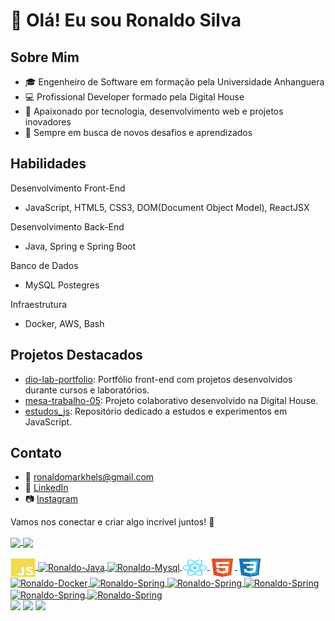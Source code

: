 # 👋 Olá! Eu sou Ronaldo Silva

## Sobre Mim
- 🎓 Engenheiro de Software em formação pela Universidade Anhanguera
- 💻 Profissional Developer formado pela Digital House
- 🚀 Apaixonado por tecnologia, desenvolvimento web e projetos inovadores
- 🌟 Sempre em busca de novos desafios e aprendizados

## Habilidades
Desenvolvimento Front-End

- JavaScript, HTML5, CSS3, DOM(Document Object Model), ReactJSX

Desenvolvimento Back-End

- Java, Spring e Spring Boot

Banco de Dados

- MySQL Postegres

Infraestrutura 

- Docker, AWS, Bash
 
## Projetos Destacados
- [dio-lab-portfolio](https://github.com/RonaldoSilva0803/dio-lab-portfolio): Portfólio front-end com projetos desenvolvidos durante cursos e laboratórios.
- [mesa-trabalho-05](https://github.com/RonaldoSilva0803/mesa-trabalho-05): Projeto colaborativo desenvolvido na Digital House.
- [estudos_js](https://github.com/RonaldoSilva0803/estudos_js): Repositório dedicado a estudos e experimentos em JavaScript.

## Contato
- 📧 [ronaldomarkhels@gmail.com](mailto:ronaldomarkhels@gmail.com)
- 💼 [LinkedIn](https://www.linkedin.com/in/ronaldomarkhels/)
- 📷 [Instagram](https://www.instagram.com/ronaldomarkhels33/)

Vamos nos conectar e criar algo incrível juntos! 🚀


<div>
  <a href="https://github.com/RonaldoSilva0803/github-readme-stats">
    <img align="center" src="https://github-readme-stats.vercel.app/api?username=RonaldoSilva0803&theme=tokyonight&hide=true" />
    <img align="center" src="https://github-readme-stats.vercel.app/api/top-langs/?username=RonaldoSilva0803&theme=tokyonight&hide&Compact=true" />
</div>

<div style="display: inline_block"><br>
  <img align="center" alt="Ronaldo-Js" height="30" width="40" src="https://raw.githubusercontent.com/devicons/devicon/master/icons/javascript/javascript-plain.svg">
  <img align="center" alt="Ronaldo-Java" height="30" width="40" src="https://cdn.jsdelivr.net/gh/devicons/devicon/icons/java/java-original.svg">
  <img align="center" alt="Ronaldo-Mysql" height="30" width="40" src="https://cdn.jsdelivr.net/gh/devicons/devicon/icons/mysql/mysql-original-wordmark.svg">
  <img align="center" alt="Ronaldo-React" height="30" width="40" src="https://raw.githubusercontent.com/devicons/devicon/master/icons/react/react-original.svg">
  <img align="center" alt="Ronaldo-HTML" height="30" width="40" src="https://raw.githubusercontent.com/devicons/devicon/master/icons/html5/html5-original.svg">
  <img align="center" alt="Ronaldo-CSS" height="30" width="40" src="https://raw.githubusercontent.com/devicons/devicon/master/icons/css3/css3-original.svg">
  <img align="center" alt="Ronaldo-Docker" height="30" width="40" src="https://cdn.jsdelivr.net/gh/devicons/devicon/icons/docker/docker-original.svg">
  <img align="center" alt="Ronaldo-Spring" height="30" width="40" src="https://cdn.jsdelivr.net/gh/devicons/devicon/icons/spring/spring-original.svg">
  <img align="center" alt="Ronaldo-Spring" height="30" width="40" src="https://cdn.jsdelivr.net/gh/devicons/devicon/icons/bash/bash-original.svg">
  <img align="center" alt="Ronaldo-Spring" height="30" width="40" src="https://cdn.jsdelivr.net/gh/devicons/devicon/icons/amazonwebservices/amazonwebservices-plain-wordmark.svg">
  <img align="center" alt="Ronaldo-Spring" height="30" width="40" src="https://cdn.jsdelivr.net/gh/devicons/devicon/icons/selenium/selenium-original.svg">
  <img align="center" alt="Ronaldo-Spring" height="30" width="40" src="https://cdn.jsdelivr.net/gh/devicons/devicon/icons/nodejs/nodejs-original.svg">
</div>
    
<div>
 <a href="https://www.linkedin.com/in/ronaldomarkhels/" target="_blank"><img src="https://img.shields.io/badge/-LinkedIn-%230077B5?style=for-the-badge&logo=linkedin&logoColor=purple" target="_blank"></a> 
  <a href = "mailto:ronaldomarkhels@gmail.com"><img src="https://img.shields.io/badge/-Gmail-%23333?style=for-the-badge&logo=gmail&logoColor=purple" target="_blank"></a>
  <a href="https://www.instagram.com/ronaldomarkhels33/" target="_blank"><img src="https://img.shields.io/badge/-Instagram-%23E4405F?style=for-the-badge&logo=instagram&logoColor=purple" target="_blank"></a>
</div>

 
